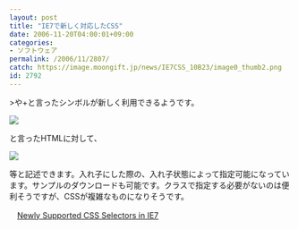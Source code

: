 ```yaml
---
layout: post
title: "IE7で新しく対応したCSS"
date: 2006-11-20T04:00:01+09:00
categories:
- ソフトウェア
permalink: /2006/11/2807/
catch: https://image.moongift.jp/news/IE7CSS_10B23/image0_thumb2.png
id: 2792
---
```

\>や+と言ったシンボルが新しく利用できるようです。

 

[![](https://image.moongift.jp/news/IE7CSS_10B23/image0_thumb.png)](https://image.moongift.jp/news/IE7CSS_10B23/image02.png)

 

と言ったHTMLに対して、

 

[![](https://image.moongift.jp/news/IE7CSS_10B23/image0_thumb2.png)](https://image.moongift.jp/news/IE7CSS_10B23/image08.png)

 

等と記述できます。入れ子にした際の、入れ子状態によって指定可能になっています。サンプルのダウンロードも可能です。クラスで指定する必要がないのは便利そうですが、CSSが複雑なものになりそうです。

 

　[Newly Supported CSS Selectors in IE7](http://www.communitymx.com/content/article.cfm?cid=1C603)

